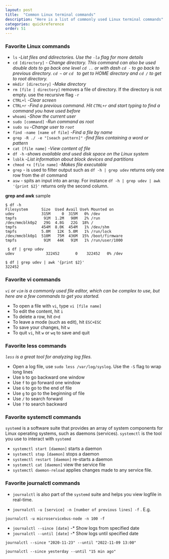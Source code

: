 ```yaml
---
layout: post
title:  "Common Linux terminal commands"
description: "Here is a list of commonly used Linux terminal commands"
categories: quickreference
order: 51
---
```


### Favorite Linux commands
* `ls` -*List files and ddirectories. Use the `-la` flag for more details*
* `cd [directory]` - *Change directory.
This command can also be used double dots to go back one level `cd ..` or with dash `cd -` to go back to previous directory. `cd ~` or `cd ` to get to HOME directory and `cd /` to get to root directory.*
* `mkdir [directory]` -*Make directory*
* `rm [file | directory]` removes a file of directory. If the directory is not empty. use the recursive flag `-r`
* `CTRL+l` -*Clear screen*
* `CTRL+r` -*Find a previous command. Hit `CTRL+r` and start typing to find a command you have used before*
* `whoami` -*Show the current user*
* `sudo [command]` -*Run command as root*
* `sudo su` -*Change user to `root`*
* `find -name [name of file]` -*Find a file by name*
* `grep -R ./ -e "[seach pattern]"` -*find files containing a word or pattern* 
* `cat [file name]` -*View content of file*
* `df -h` -*shows available and used disk space on the Linux system*
* `lsblk` -*List information about block devices and partitions*
* `chmod +x [file name]` -*Makes file executable*
* `grep` - is used to filter output such as `df -h | grep udev` returns only one row from the `df` command
* `asw` - spits an input into an array. For instance `df -h | grep udev | awk '{print $2}'` returns only the second column.

**grep and awk** sample 
```
$ df -h
Filesystem      Size  Used Avail Use% Mounted on
udev            315M     0  315M   0% /dev
tmpfs            91M  1.2M   90M   2% /run
/dev/mmcblk0p2   29G  4.8G   22G  18% /
tmpfs           454M  8.0K  454M   1% /dev/shm
tmpfs           5.0M   12K  5.0M   1% /run/lock
/dev/mmcblk0p1  510M   75M  436M  15% /boot/firmware
tmpfs            91M   44K   91M   1% /run/user/1000

 $ df | grep udev
udev              322452       0    322452   0% /dev

$ df | grep udev | awk '{print $2}'
322452
```

### Favorite **vi** commands
*`vi` or `vim` is a commonly used file editor, which can be complex to use, but here are a few commands to get you started.*

* To open a file with `vi`, type `vi [file name]`
* To edit the content, hit `i`
* To delete a row, hit `d+d`
* To leave a mode (such as edit), hit `ESC+ESC`
* To save your changes, hit `w`
* To quit `vi`, hit `w` or `wq` to save and quit

### Favorite **less** commands
*`less` is a great tool for analyzing log files.*

* Open a log file, use `sudo less /var/log/syslog`. Use the `-S` flag to wrap long lines`
* Use `b` to go backward one window
* Use `f` to go forward one window
* Use `G` to go to the end of file
* Use `g` to go to the beginning of file
* Use `/` to search forward
* Use `?` to search backward

### Favorite **systemctl** commands
`systemd` is a software suite that provides an array of system components for Linux operating systems, such as daemons (services). `systemctl` is the tool you use to interact with `systemd`

* `systemctl start [daemon]` starts a daemon
* `systemctl stop [daemon]` stops a daemon
* `systemctl restart [daemon]` re-starts a daemon
* `systemctl cat [daemon]` view the service file
* `systemctl daemon-reload` applies changes made to any service file.

### Favorite **journalctl** commands
* `journalctl` is also part of the `systemd` suite and helps you view logfile in real-time.

* `journalctl -u [service] -n [number of previous lines] -f` . E.g.
```
journalctl -u microservicebus-node -n 100 -f
```

* `journalctl --since [date]` -* Show logs from specified date
* `journalctl --until [date]` -* Show logs until specified date 
```
journalctl --since "2020-11-23" --until "2022-11-09 13:00"

journalctl --since yesterday --until "15 min ago"
```

